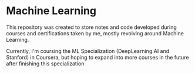 # Machine Learning

This repository was created to store notes and code developed during courses and certifications taken by me, mostly revolving around Machine Learning.

Currently, I'm coursing the ML Specialization (DeepLearning.AI and Stanford) in Coursera, but hoping to expand into more courses in the future after finishing this specialization
